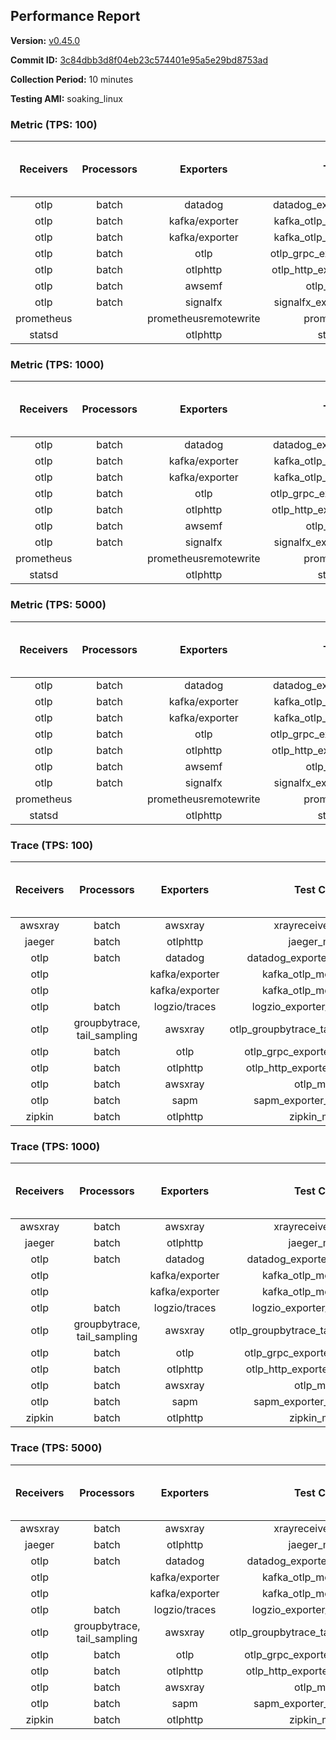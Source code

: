 ## Performance Report

**Version:** [v0.45.0](https://github.com/aws-observability/aws-otel-collector/releases/tag/v0.45.0)

**Commit ID:** [3c84dbb3d8f04eb23c574401e95a5e29bd8753ad](https://github.com/aws-observability/aws-otel-collector/commit/3c84dbb3d8f04eb23c574401e95a5e29bd8753ad)

**Collection Period:** 10 minutes

**Testing AMI:** soaking_linux


### Metric (TPS: 100)
| Receivers | Processors | Exporters | Test Case | Data Type | Instance Type | Avg CPU Usage (Percent) | Avg Memory Usage (Megabytes) | Max CPU Usage (Percent) | Max Memory Usage (Megabytes) |
|:---------:|:----------:|:---------:|:---------:|:---------:|:-------------:|:-----------------------:|:----------------------------:|:-----------------------:|:----------------------------:|
| otlp | batch | datadog | datadog_exporter_metric_mock | otlp | m5.2xlarge | 0.53 | 128.30 | 0.70 | 128.84 |
| otlp | batch | kafka/exporter | kafka_otlp_metric_mock_2_8_1 | otlp | m5.2xlarge | 0.26 | 122.60 | 0.40 | 124.01 |
| otlp | batch | kafka/exporter | kafka_otlp_metric_mock_3_2_0 | otlp | m5.2xlarge | 2.38 | 134.94 | 10.30 | 144.97 |
| otlp | batch | otlp | otlp_grpc_exporter_metric_mock | otlp | m5.2xlarge | 0.19 | 114.30 | 0.40 | 117.08 |
| otlp | batch | otlphttp | otlp_http_exporter_metric_mock | otlp | m5.2xlarge | 0.14 | 119.92 | 0.40 | 124.01 |
| otlp | batch | awsemf | otlp_metric_mock | otlp | m5.2xlarge | 0.47 | 120.33 | 0.70 | 121.81 |
| otlp | batch | signalfx | signalfx_exporter_metric_mock | otlp | m5.2xlarge | 0.32 | 126.05 | 0.50 | 128.45 |
| prometheus |  | prometheusremotewrite | prometheus_mock | prometheus | m5.2xlarge | 0.15 | 123.03 | 0.70 | 125.52 |
| statsd |  | otlphttp | statsd_mock | statsd | m5.2xlarge | 0.01 | 102.57 | 0.10 | 103.72 |

### Metric (TPS: 1000)
| Receivers | Processors | Exporters | Test Case | Data Type | Instance Type | Avg CPU Usage (Percent) | Avg Memory Usage (Megabytes) | Max CPU Usage (Percent) | Max Memory Usage (Megabytes) |
|:---------:|:----------:|:---------:|:---------:|:---------:|:-------------:|:-----------------------:|:----------------------------:|:-----------------------:|:----------------------------:|
| otlp | batch | datadog | datadog_exporter_metric_mock | otlp | m5.2xlarge | 1.60 | 134.65 | 1.90 | 138.90 |
| otlp | batch | kafka/exporter | kafka_otlp_metric_mock_2_8_1 | otlp | m5.2xlarge | 3.54 | 138.40 | 9.90 | 146.06 |
| otlp | batch | kafka/exporter | kafka_otlp_metric_mock_3_2_0 | otlp | m5.2xlarge | 0.15 | 119.82 | 0.70 | 132.63 |
| otlp | batch | otlp | otlp_grpc_exporter_metric_mock | otlp | m5.2xlarge | 0.39 | 129.32 | 0.70 | 131.95 |
| otlp | batch | otlphttp | otlp_http_exporter_metric_mock | otlp | m5.2xlarge | 0.41 | 132.42 | 0.90 | 140.85 |
| otlp | batch | awsemf | otlp_metric_mock | otlp | m5.2xlarge | 1.62 | 131.30 | 1.80 | 134.62 |
| otlp | batch | signalfx | signalfx_exporter_metric_mock | otlp | m5.2xlarge | 0.98 | 136.34 | 1.20 | 140.34 |
| prometheus |  | prometheusremotewrite | prometheus_mock | prometheus | m5.2xlarge | 0.64 | 149.44 | 1.60 | 161.17 |
| statsd |  | otlphttp | statsd_mock | statsd | m5.2xlarge | 0.01 | 100.88 | 0.10 | 101.93 |

### Metric (TPS: 5000)
| Receivers | Processors | Exporters | Test Case | Data Type | Instance Type | Avg CPU Usage (Percent) | Avg Memory Usage (Megabytes) | Max CPU Usage (Percent) | Max Memory Usage (Megabytes) |
|:---------:|:----------:|:---------:|:---------:|:---------:|:-------------:|:-----------------------:|:----------------------------:|:-----------------------:|:----------------------------:|
| otlp | batch | datadog | datadog_exporter_metric_mock | otlp | m5.2xlarge | 4.23 | 138.92 | 5.40 | 143.54 |
| otlp | batch | kafka/exporter | kafka_otlp_metric_mock_2_8_1 | otlp | m5.2xlarge | 4.31 | 141.49 | 9.40 | 148.16 |
| otlp | batch | kafka/exporter | kafka_otlp_metric_mock_3_2_0 | otlp | m5.2xlarge | 0.72 | 138.46 | 2.30 | 155.31 |
| otlp | batch | otlp | otlp_grpc_exporter_metric_mock | otlp | m5.2xlarge | 1.59 | 130.35 | 2.10 | 133.27 |
| otlp | batch | otlphttp | otlp_http_exporter_metric_mock | otlp | m5.2xlarge | 2.22 | 138.05 | 2.50 | 142.71 |
| otlp | batch | awsemf | otlp_metric_mock | otlp | m5.2xlarge | 6.92 | 140.62 | 7.20 | 144.59 |
| otlp | batch | signalfx | signalfx_exporter_metric_mock | otlp | m5.2xlarge | 3.97 | 135.82 | 4.20 | 141.89 |
| prometheus |  | prometheusremotewrite | prometheus_mock | prometheus | m5.2xlarge | 2.46 | 228.85 | 7.10 | 271.63 |
| statsd |  | otlphttp | statsd_mock | statsd | m5.2xlarge | 0.01 | 100.71 | 0.10 | 101.58 |

### Trace (TPS: 100)
| Receivers | Processors | Exporters | Test Case | Data Type | Instance Type | Avg CPU Usage (Percent) | Avg Memory Usage (Megabytes) | Max CPU Usage (Percent) | Max Memory Usage (Megabytes) |
|:---------:|:----------:|:---------:|:---------:|:---------:|:-------------:|:-----------------------:|:----------------------------:|:-----------------------:|:----------------------------:|
| awsxray | batch | awsxray | xrayreceiver_mock | xray | m5.2xlarge | 2.97 | 120.20 | 3.70 | 121.67 |
| jaeger | batch | otlphttp | jaeger_mock | jaeger | m5.2xlarge | 0.04 | 102.22 | 0.20 | 103.04 |
| otlp | batch | datadog | datadog_exporter_trace_mock | otlp | m5.2xlarge | 0.05 | 103.55 | 0.20 | 103.68 |
| otlp |  | kafka/exporter | kafka_otlp_mock_2_8_1 | otlp | m5.2xlarge | 0.09 | 109.46 | 0.20 | 109.91 |
| otlp |  | kafka/exporter | kafka_otlp_mock_3_2_0 | otlp | m5.2xlarge | 0.07 | 110.60 | 0.30 | 113.48 |
| otlp | batch | logzio/traces | logzio_exporter_trace_mock | otlp | m5.2xlarge | 0.06 | 99.82 | 0.20 | 100.43 |
| otlp | groupbytrace, tail_sampling | awsxray | otlp_groupbytrace_tailsampling_mock | otlp | m5.2xlarge | 0.04 | 104.45 | 0.20 | 104.49 |
| otlp | batch | otlp | otlp_grpc_exporter_trace_mock | otlp | m5.2xlarge | 0.04 | 101.58 | 0.20 | 102.82 |
| otlp | batch | otlphttp | otlp_http_exporter_trace_mock | otlp | m5.2xlarge | 0.04 | 102.43 | 0.20 | 103.37 |
| otlp | batch | awsxray | otlp_mock | otlp | m5.2xlarge | 0.04 | 100.10 | 0.20 | 100.22 |
| otlp | batch | sapm | sapm_exporter_trace_mock | otlp | m5.2xlarge | 0.04 | 101.25 | 0.20 | 101.71 |
| zipkin | batch | otlphttp | zipkin_mock | zipkin | m5.2xlarge | 0.06 | 101.21 | 0.20 | 102.14 |

### Trace (TPS: 1000)
| Receivers | Processors | Exporters | Test Case | Data Type | Instance Type | Avg CPU Usage (Percent) | Avg Memory Usage (Megabytes) | Max CPU Usage (Percent) | Max Memory Usage (Megabytes) |
|:---------:|:----------:|:---------:|:---------:|:---------:|:-------------:|:-----------------------:|:----------------------------:|:-----------------------:|:----------------------------:|
| awsxray | batch | awsxray | xrayreceiver_mock | xray | m5.2xlarge | 21.44 | 120.11 | 27.30 | 121.89 |
| jaeger | batch | otlphttp | jaeger_mock | jaeger | m5.2xlarge | 0.04 | 102.55 | 0.20 | 103.05 |
| otlp | batch | datadog | datadog_exporter_trace_mock | otlp | m5.2xlarge | 0.07 | 107.06 | 0.30 | 107.52 |
| otlp |  | kafka/exporter | kafka_otlp_mock_2_8_1 | otlp | m5.2xlarge | 0.24 | 111.36 | 0.50 | 113.53 |
| otlp |  | kafka/exporter | kafka_otlp_mock_3_2_0 | otlp | m5.2xlarge | 0.24 | 107.79 | 0.40 | 109.08 |
| otlp | batch | logzio/traces | logzio_exporter_trace_mock | otlp | m5.2xlarge | 0.05 | 100.45 | 0.20 | 100.75 |
| otlp | groupbytrace, tail_sampling | awsxray | otlp_groupbytrace_tailsampling_mock | otlp | m5.2xlarge | 0.03 | 103.25 | 0.20 | 103.26 |
| otlp | batch | otlp | otlp_grpc_exporter_trace_mock | otlp | m5.2xlarge | 0.06 | 100.47 | 0.20 | 101.40 |
| otlp | batch | otlphttp | otlp_http_exporter_trace_mock | otlp | m5.2xlarge | 0.04 | 101.41 | 0.20 | 101.98 |
| otlp | batch | awsxray | otlp_mock | otlp | m5.2xlarge | 0.04 | 100.34 | 0.20 | 101.13 |
| otlp | batch | sapm | sapm_exporter_trace_mock | otlp | m5.2xlarge | 0.06 | 101.71 | 0.20 | 102.56 |
| zipkin | batch | otlphttp | zipkin_mock | zipkin | m5.2xlarge | 0.04 | 100.64 | 0.20 | 100.92 |

### Trace (TPS: 5000)
| Receivers | Processors | Exporters | Test Case | Data Type | Instance Type | Avg CPU Usage (Percent) | Avg Memory Usage (Megabytes) | Max CPU Usage (Percent) | Max Memory Usage (Megabytes) |
|:---------:|:----------:|:---------:|:---------:|:---------:|:-------------:|:-----------------------:|:----------------------------:|:-----------------------:|:----------------------------:|
| awsxray | batch | awsxray | xrayreceiver_mock | xray | m5.2xlarge | 118.56 | 130.90 | 133.71 | 136.07 |
| jaeger | batch | otlphttp | jaeger_mock | jaeger | m5.2xlarge | 0.06 | 102.29 | 0.20 | 103.47 |
| otlp | batch | datadog | datadog_exporter_trace_mock | otlp | m5.2xlarge | 0.05 | 103.16 | 0.20 | 103.21 |
| otlp |  | kafka/exporter | kafka_otlp_mock_2_8_1 | otlp | m5.2xlarge | 0.06 | 107.89 | 0.20 | 110.36 |
| otlp |  | kafka/exporter | kafka_otlp_mock_3_2_0 | otlp | m5.2xlarge | 0.09 | 107.11 | 0.30 | 109.32 |
| otlp | batch | logzio/traces | logzio_exporter_trace_mock | otlp | m5.2xlarge | 0.04 | 100.80 | 0.20 | 100.97 |
| otlp | groupbytrace, tail_sampling | awsxray | otlp_groupbytrace_tailsampling_mock | otlp | m5.2xlarge | 0.04 | 102.63 | 0.10 | 103.17 |
| otlp | batch | otlp | otlp_grpc_exporter_trace_mock | otlp | m5.2xlarge | 0.05 | 102.72 | 0.20 | 103.46 |
| otlp | batch | otlphttp | otlp_http_exporter_trace_mock | otlp | m5.2xlarge | 0.03 | 102.73 | 0.20 | 103.62 |
| otlp | batch | awsxray | otlp_mock | otlp | m5.2xlarge | 0.04 | 101.90 | 0.20 | 102.40 |
| otlp | batch | sapm | sapm_exporter_trace_mock | otlp | m5.2xlarge | 0.04 | 100.92 | 0.20 | 101.61 |
| zipkin | batch | otlphttp | zipkin_mock | zipkin | m5.2xlarge | 0.05 | 99.88 | 0.20 | 100.13 |
